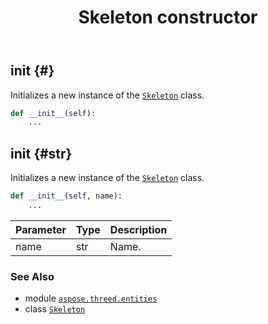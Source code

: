 ﻿---
title: Skeleton constructor
second_title: Aspose.3D for Python via .NET API References
description: 
type: docs
weight: 10
url: /python-net/aspose.threed.entities/skeleton/__init__/
is_root: false
---

## __init__ {#}

Initializes a new instance of the [`Skeleton`](/3d/python-net/aspose.threed.entities/skeleton) class.



```python
def __init__(self):
    ...
```




## __init__ {#str}

Initializes a new instance of the [`Skeleton`](/3d/python-net/aspose.threed.entities/skeleton) class.



```python
def __init__(self, name):
    ...
```


| Parameter | Type | Description |
| :- | :- | :- |
| name | str | Name. |



### See Also
* module [`aspose.threed.entities`](../../)
* class [`Skeleton`](/3d/python-net/aspose.threed.entities/skeleton)
